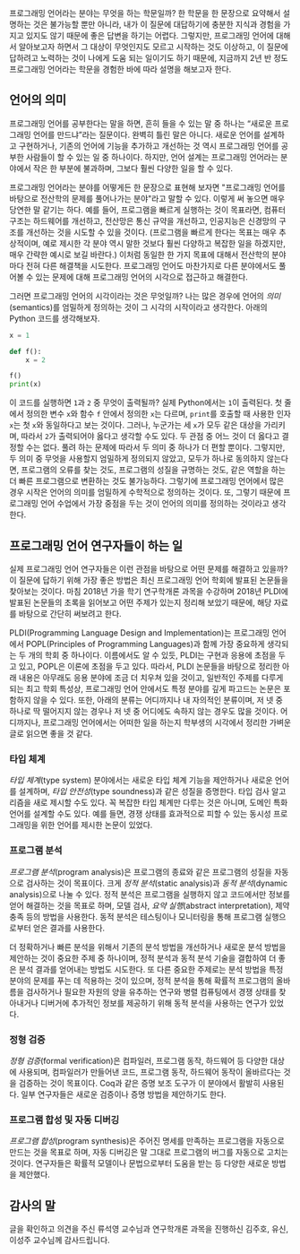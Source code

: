 프로그래밍 언어라는 분야는 무엇을 하는 학문일까? 한 학문을 한 문장으로 요약해서 설명하는 것은 불가능할 뿐만 아니라, 내가 이 질문에 대답하기에 충분한 지식과 경험을 가지고 있지도 않기 때문에 좋은 답변을 하기는 어렵다. 그렇지만, 프로그래밍 언어에 대해서 알아보고자 하면서 그 대상이 무엇인지도 모르고 시작하는 것도 이상하고, 이 질문에 답하려고 노력하는 것이 나에게 도움 되는 일이기도 하기 때문에, 지금까지 2년 반 정도 프로그래밍 언어라는 학문을 경험한 바에 따라 설명을 해보고자 한다.

## 언어의 의미

프로그래밍 언어를 공부한다는 말을 하면, 흔히 들을 수 있는 말 중 하나는 “새로운 프로그래밍 언어를 만드냐”라는 질문이다. 완벽히 틀린 말은 아니다. 새로운 언어를 설계하고 구현하거나, 기존의 언어에 기능을 추가하고 개선하는 것 역시 프로그래밍 언어를 공부한 사람들이 할 수 있는 일 중 하나이다. 하지만, 언어 설계는 프로그래밍 언어라는 분야에서 작은 한 부분에 불과하며, 그보다 훨씬 다양한 일을 할 수 있다.

프로그래밍 언어라는 분야를 어떻게든 한 문장으로 표현해 보자면 "프로그래밍 언어를 바탕으로 전산학의 문제를 풀어나가는 분야"라고 말할 수 있다. 이렇게 써 놓으면 매우 당연한 말 같기는 하다. 예를 들어, 프로그램을 빠르게 실행하는 것이 목표라면, 컴퓨터 구조는 하드웨어를 개선하고, 전산망은 통신 규약을 개선하고, 인공지능은 신경망의 구조를 개선하는 것을 시도할 수 있을 것이다. (프로그램을 빠르게 한다는 목표는 매우 추상적이며, 예로 제시한 각 분야 역시 말한 것보다 훨씬 다양하고 복잡한 일을 하겠지만, 매우 간략한 예시로 보길 바란다.) 이처럼 동일한 한 가지 목표에 대해서 전산학의 분야마다 전혀 다른 해결책을 시도한다. 프로그래밍 언어도 마찬가지로 다른 분야에서도 풀어볼 수 있는 문제에 대해 프로그래밍 언어의 시각으로 접근하고 해결한다.

그러면 프로그래밍 언어의 시각이라는 것은 무엇일까? 나는 많은 경우에 언어의 *의미*(semantics)를 엄밀하게 정의하는 것이 그 시각의 시작이라고 생각한다. 아래의 Python 코드를 생각해보자.

```python
x = 1

def f():
    x = 2

f()
print(x)
```

이 코드를 실행하면 `1`과 `2` 중 무엇이 출력될까? 실제 Python에서는 `1`이 출력된다. 첫 줄에서 정의한 변수 `x`와 함수 `f` 안에서 정의한 `x`는 다르며, `print`를 호출할 때 사용한 인자 `x`는 첫 `x`와 동일하다고 보는 것이다. 그러나, 누군가는 세 `x`가 모두 같은 대상을 가리키며, 따라서 `2`가 출력되어야 옳다고 생각할 수도 있다. 두 관점 중 어느 것이 더 옳다고 결정할 수는 없다. 풀려 하는 문제에 따라서 두 의미 중 하나가 더 편할 뿐이다. 그렇지만, 두 의미 중 무엇을 사용할지 엄밀하게 정의되지 않았고, 모두가 하나로 동의하지 않는다면, 프로그램의 오류를 찾는 것도, 프로그램의 성질을 규명하는 것도, 같은 역할을 하는 더 빠른 프로그램으로 변환하는 것도 불가능하다. 그렇기에 프로그래밍 언어에서 많은 경우 시작은 언어의 의미를 엄밀하게 수학적으로 정의하는 것이다. 또, 그렇기 때문에 프로그래밍 언어 수업에서 가장 중점을 두는 것이 언어의 의미를 정의하는 것이라고 생각한다.

## 프로그래밍 언어 연구자들이 하는 일

실제 프로그래밍 언어 연구자들은 이런 관점을 바탕으로 어떤 문제를 해결하고 있을까? 이 질문에 답하기 위해 가장 좋은 방법은 최신 프로그래밍 언어 학회에 발표된 논문들을 찾아보는 것이다. 마침 2018년 가을 학기 연구학개론 과목을 수강하며 2018년 PLDI에 발표된 논문들의 초록을 읽어보고 어떤 주제가 있는지 정리해 보았기 때문에, 해당 자료를 바탕으로 간단히 써보려고 한다.

PLDI(Programming Language Design and Implementation)는 프로그래밍 언어에서 POPL(Principles of Programming Languages)과 함께 가장 중요하게 생각되는 두 개의 학회 중 하나이다. 이름에서도 알 수 있듯, PLDI는 구현과 응용에 초점을 두고 있고, POPL은 이론에 초점을 두고 있다. 따라서, PLDI 논문들을 바탕으로 정리한 아래 내용은 아무래도 응용 분야에 조금 더 치우쳐 있을 것이고, 일반적인 주제를 다루게 되는 최고 학회 특성상, 프로그래밍 언어 안에서도 특정 분야를 깊게 파고드는 논문은 포함하지 않을 수 있다. 또한, 아래의 분류는 어디까지나 내 자의적인 분류이며, 저 넷 중 하나로 딱 떨어지지 않는 경우나 저 넷 중 어디에도 속하지 않는 경우도 많을 것이다. 어디까지나, 프로그래밍 언어에서는 어떠한 일을 하는지 학부생의 시각에서 정리한 가벼운 글로 읽으면 좋을 것 같다.

### 타입 체계

*타입 체계*(type system) 분야에서는 새로운 타입 체계 기능을 제안하거나 새로운 언어를 설계하며, *타입 안전성*(type soundness)과 같은 성질을 증명한다. 타입 검사 알고리즘을 새로 제시할 수도 있다. 꼭 복잡한 타입 체계만 다루는 것은 아니며, 도메인 특화 언어를 설계할 수도 있다. 예를 들면, 경쟁 상태를 효과적으로 피할 수 있는 동시성 프로그래밍을 위한 언어를 제시한 논문이 있었다.

### 프로그램 분석
*프로그램 분석*(program analysis)은 프로그램의 종료와 같은 프로그램의 성질을 자동으로 검사하는 것이 목표이다. 크게 *정적 분석*(static analysis)과 *동적 분석*(dynamic analysis)으로 나눌 수 있다. 정적 분석은 프로그램을 실행하지 않고 코드에서만 정보를 얻어 해결하는 것을 목표로 하며, 모델 검사, *요약 실행*(abstract interpretation), 제약 충족 등의 방법을 사용한다. 동적 분석은 테스팅이나 모니터링을 통해 프로그램 실행으로부터 얻은 결과를 사용한다.

더 정확하거나 빠른 분석을 위해서 기존의 분석 방법을 개선하거나 새로운 분석 방법을 제안하는 것이 중요한 주제 중 하나이며, 정적 분석과 동적 분석 기술을 결합하여 더 좋은 분석 결과를 얻어내는 방법도 시도한다. 또 다른 중요한 주제로는 분석 방법을 특정 분야의 문제를 푸는 데 적용하는 것이 있으며, 정적 분석을 통해 확률적 프로그램의 올바름을 검사하거나 필요한 자원의 양을 유추하는 연구와 병렬 컴퓨팅에서 경쟁 상태를 찾아내거나 디버거에 추가적인 정보를 제공하기 위해 동적 분석을 사용하는 연구가 있었다.

### 정형 검증
*정형 검증*(formal verification)은 컴파일러, 프로그램 동작, 하드웨어 등 다양한 대상에 사용되며, 컴파일러가 만들어낸 코드, 프로그램 동작, 하드웨어 동작이 올바르다는 것을 검증하는 것이 목표이다. Coq과 같은 증명 보조 도구가 이 분야에서 활발히 사용된다. 일부 연구자들은 새로운 검증이나 증명 방법을 제안하기도 한다.

### 프로그램 합성 및 자동 디버깅
*프로그램 합성*(program synthesis)은 주어진 명세를 만족하는 프로그램을 자동으로 만드는 것을 목표로 하며, 자동 디버깅은 말 그대로 프로그램의 버그를 자동으로 고치는 것이다. 연구자들은 확률적 모델이나 문법으로부터 도움을 받는 등 다양한 새로운 방법을 제안했다.

## 감사의 말

글을 확인하고 의견을 주신 류석영 교수님과 연구학개론 과목을 진행하신 김주호, 유신, 이성주 교수님께 감사드립니다.
